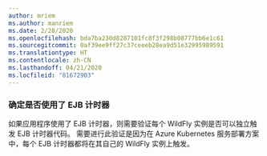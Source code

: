 ```yaml
---
author: mriem
ms.author: manriem
ms.date: 2/28/2020
ms.openlocfilehash: bda7ba230d8287101fc8f3f298b08777bb6e1c61
ms.sourcegitcommit: 0af39ee9ff27c37ceeeb28ea9d51e32995989591
ms.translationtype: HT
ms.contentlocale: zh-CN
ms.lasthandoff: 04/21/2020
ms.locfileid: "81672903"
---
```

### <a name="determine-whether-ejb-timers-are-in-use"></a>确定是否使用了 EJB 计时器

如果应用程序使用了 EJB 计时器，则需要验证每个 WildFly 实例是否可以独立触发 EJB 计时器代码。 需要进行此验证是因为在 Azure Kubernetes 服务部署方案中，每个 EJB 计时器都将在其自己的 WildFly 实例上触发。
